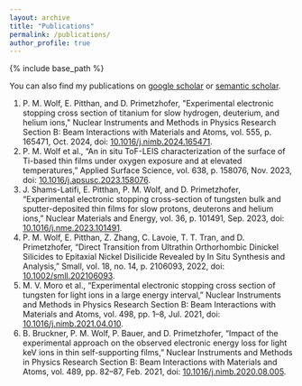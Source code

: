 ```yaml
---
layout: archive
title: "Publications"
permalink: /publications/
author_profile: true
---
```


{% include base_path %}

You can also find my publications on [google scholar](https://scholar.google.com/citations?user=fYMtorMAAAAJ&hl=en) or [semantic scholar](https://www.semanticscholar.org/author/Philipp-M.-Wolf/51167965).

1. P. M. Wolf, E. Pitthan, and D. Primetzhofer, "Experimental electronic stopping cross section of titanium for slow hydrogen, deuterium, and helium ions," Nuclear Instruments and Methods in Physics Research Section B: Beam Interactions with Materials and Atoms, vol. 555, p. 165471, Oct. 2024, doi: [10.1016/j.nimb.2024.165471](https://doi.org/10.1016/j.nimb.2024.165471).
1. P. M. Wolf et al., “An in situ ToF-LEIS characterization of the surface of Ti-based thin films under oxygen exposure and at elevated temperatures,” Applied Surface Science, vol. 638, p. 158076, Nov. 2023, doi: [10.1016/j.apsusc.2023.158076](https://doi.org/10.1016/j.apsusc.2023.158076).
1. J. Shams-Latifi, E. Pitthan, P. M. Wolf, and D. Primetzhofer, “Experimental electronic stopping cross-section of tungsten bulk and sputter-deposited thin films for slow protons, deuterons and helium ions,” Nuclear Materials and Energy, vol. 36, p. 101491, Sep. 2023, doi: [10.1016/j.nme.2023.101491](https://doi.org/10.1016/j.nme.2023.101491).
1. P. M. Wolf, E. Pitthan, Z. Zhang, C. Lavoie, T. T. Tran, and D. Primetzhofer, “Direct Transition from Ultrathin Orthorhombic Dinickel Silicides to Epitaxial Nickel Disilicide Revealed by In Situ Synthesis and Analysis,” Small, vol. 18, no. 14, p. 2106093, 2022, doi: [10.1002/smll.202106093](https://doi.org/10.1002/smll.202106093).
1. M. V. Moro et al., “Experimental electronic stopping cross section of tungsten for light ions in a large energy interval,” Nuclear Instruments and Methods in Physics Research Section B: Beam Interactions with Materials and Atoms, vol. 498, pp. 1–8, Jul. 2021, doi: [10.1016/j.nimb.2021.04.010](https://doi.org/10.1016/j.nimb.2021.04.010).
1. B. Bruckner, P. M. Wolf, P. Bauer, and D. Primetzhofer, “Impact of the experimental approach on the observed electronic energy loss for light keV ions in thin self-supporting films,” Nuclear Instruments and Methods in Physics Research Section B: Beam Interactions with Materials and Atoms, vol. 489, pp. 82–87, Feb. 2021, doi: [10.1016/j.nimb.2020.08.005](https://doi.org/10.1016/j.nimb.2020.08.005).
